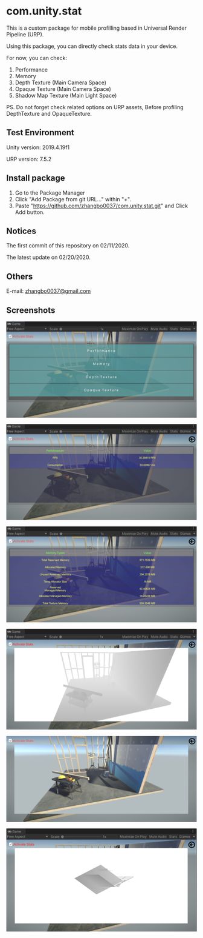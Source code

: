 # com.unity.stat

This is a custom package for mobile profilling based in Universal Render Pipeline (URP).

Using this package, you can directly check stats data in your device.

For now, you can check:
1. Performance
2. Memory
3. Depth Texture (Main Camera Space)
4. Opaque Texture (Main Camera Space)
5. Shadow Map Texture (Main Light Space)

PS. Do not forget check related options on URP assets, Before profiling DepthTexture and OpaqueTexture.


## Test Environment

Unity version: 2019.4.19f1

URP version: 7.5.2


## Install package

1. Go to the Package Manager 
2. Click "Add Package from git URL..." within "+".
3. Paste "https://github.com/zhangbo0037/com.unity.stat.git" and Click Add button.


## Notices
The first commit of this repository on 02/11/2020.

The latest update on 02/20/2020.


## Others
E-mail: zhangbo0037@gmail.com


## Screenshots

![Alt text](https://github.com/zhangbo0037/com.unity.stat/blob/master/ReadmeImages/MainMenu.png?raw=true "Main Menu") 

![Alt text](https://github.com/zhangbo0037/com.unity.stat/blob/master/ReadmeImages/Performance.png?raw=true "Performance") 

![Alt text](https://github.com/zhangbo0037/com.unity.stat/blob/master/ReadmeImages/Memory.png?raw=true "Memory")

![Alt text](https://github.com/zhangbo0037/com.unity.stat/blob/master/ReadmeImages/DepthTexture.png?raw=true "Depth Texture") 

![Alt text](https://github.com/zhangbo0037/com.unity.stat/blob/master/ReadmeImages/OpaqueTexture.png?raw=true "Opaque Texture")

![Alt text](https://github.com/zhangbo0037/com.unity.stat/blob/master/ReadmeImages/ShadowTexture.png?raw=true "Shadow Texture")

